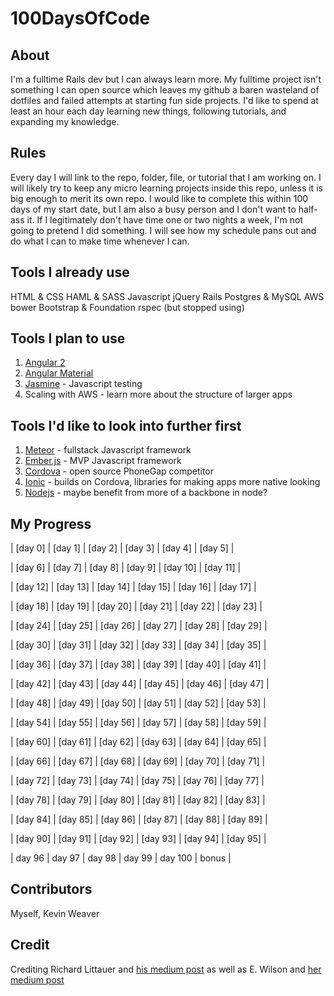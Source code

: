# 100DaysOfCode
## About
I'm a fulltime Rails dev but I can always learn more.  My fulltime project isn't something I can open source which leaves my github a baren wasteland of dotfiles and failed attempts at starting fun side projects.
I'd like to spend at least an hour each day learning new things, following tutorials, and expanding my knowledge.

## Rules
Every day I will link to the repo, folder, file, or tutorial that I am working on.
I will likely try to keep any micro learning projects inside this repo, unless it is big enough to merit its own repo.
I would like to complete this within 100 days of my start date, but I am also a busy person and I don't want to half-ass it.  If I legitimately don't have time one or two nights a week, I'm not going to pretend I did something.
I will see how my schedule pans out and do what I can to make time whenever I can.

## Tools I already use
HTML & CSS
HAML & SASS
Javascript
jQuery
Rails
Postgres & MySQL
AWS
bower
Bootstrap & Foundation
rspec (but stopped using)

## Tools I plan to use
1. [Angular 2](https://angular.io/)
2. [Angular Material](https://material.angularjs.org/latest/)
3. [Jasmine](https://github.com/jasmine/jasmine) - Javascript testing
4. Scaling with AWS - learn more about the structure of larger apps

## Tools I'd like to look into further first
1. [Meteor](http://docs.meteor.com/#/full/) - fullstack Javascript framework
2. [Ember.js](http://emberjs.com/) - MVP Javascript framework
3. [Cordova](https://cordova.apache.org/) - open source PhoneGap competitor
4. [Ionic](http://ionicframework.com/) - builds on Cordova, libraries for making apps more native looking
5. [Nodejs](https://nodejs.org/en/) - maybe benefit from more of a backbone in node?

## My Progress
| [day 0] | [day 1] | [day 2]  |  [day 3]  |  [day 4]  |  [day 5] |
  
| [day 6] |  [day 7]  | [day 8]  | [day 9]  | [day 10] | [day 11] |

| [day 12] | [day 13] | [day 14] | [day 15] | [day 16] | [day 17] |

| [day 18] | [day 19] | [day 20] | [day 21] | [day 22] | [day 23] |

| [day 24] | [day 25] | [day 26] | [day 27] | [day 28] | [day 29] |

| [day 30] | [day 31] | [day 32] | [day 33] | [day 34] | [day 35] |

| [day 36] | [day 37] | [day 38] | [day 39] | [day 40] | [day 41] |

| [day 42] | [day 43] | [day 44] | [day 45] | [day 46] | [day 47] |

| [day 48] | [day 49] | [day 50] | [day 51] | [day 52] | [day 53] |

| [day 54] | [day 55] | [day 56] | [day 57] | [day 58] | [day 59] |

| [day 60] | [day 61] | [day 62] | [day 63] | [day 64] | [day 65] |

| [day 66] | [day 67] | [day 68] | [day 69] | [day 70] | [day 71] |

| [day 72] | [day 73] | [day 74] | [day 75] | [day 76] | [day 77] |

| [day 78] | [day 79] | [day 80] | [day 81] | [day 82] | [day 83] |

| [day 84] | [day 85] | [day 86] | [day 87] | [day 88] | [day 89] |

| [day 90] | [day 91] | [day 92] | [day 93] | [day 94] | [day 95] |

| day 96  | day 97 | day 98 | day 99 | day 100 | bonus |

## Contributors
Myself, Kevin Weaver

## Credit
Crediting Richard Littauer and [his medium post](https://medium.com/@richlitt/100-days-of-code-5e9a4dc6d56b) as well as E. Wilson and [her medium post](https://medium.freecodecamp.com/i-took-on-the-100daysofcode-challenge-and-here-are-my-results-8e442f56d750#.o27dh9hdk) 
